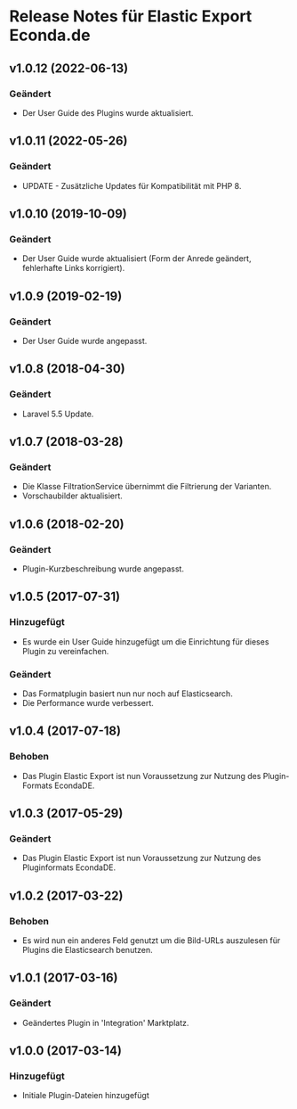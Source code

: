 # Release Notes für Elastic Export Econda.de

## v1.0.12 (2022-06-13)

### Geändert
- Der User Guide des Plugins wurde aktualisiert.

## v1.0.11 (2022-05-26)

### Geändert
- UPDATE - Zusätzliche Updates für Kompatibilität mit PHP 8.

## v1.0.10 (2019-10-09)

### Geändert
- Der User Guide wurde aktualisiert (Form der Anrede geändert, fehlerhafte Links korrigiert).

## v1.0.9 (2019-02-19)

### Geändert
- Der User Guide wurde angepasst.

## v1.0.8 (2018-04-30)

### Geändert
- Laravel 5.5 Update.

## v1.0.7 (2018-03-28)

### Geändert
- Die Klasse FiltrationService übernimmt die Filtrierung der Varianten.
- Vorschaubilder aktualisiert.

## v1.0.6 (2018-02-20)

### Geändert
- Plugin-Kurzbeschreibung wurde angepasst.

## v1.0.5 (2017-07-31)

### Hinzugefügt
- Es wurde ein User Guide hinzugefügt um die Einrichtung für dieses Plugin zu vereinfachen.

### Geändert
- Das Formatplugin basiert nun nur noch auf Elasticsearch.
- Die Performance wurde verbessert.

## v1.0.4 (2017-07-18)

### Behoben
- Das Plugin Elastic Export ist nun Voraussetzung zur Nutzung des Plugin-Formats EcondaDE.

## v1.0.3 (2017-05-29)

### Geändert
- Das Plugin Elastic Export ist nun Voraussetzung zur Nutzung des Pluginformats EcondaDE.

## v1.0.2 (2017-03-22)

### Behoben
- Es wird nun ein anderes Feld genutzt um die Bild-URLs auszulesen für Plugins die Elasticsearch benutzen.

## v1.0.1 (2017-03-16)

### Geändert
- Geändertes Plugin in 'Integration' Marktplatz.

## v1.0.0 (2017-03-14)

### Hinzugefügt
- Initiale Plugin-Dateien hinzugefügt
